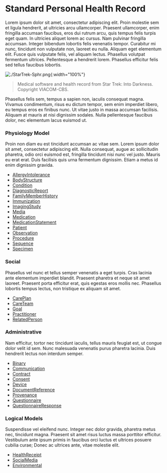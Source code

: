 # Standard Personal Health Record  

Lorem ipsum dolor sit amet, consectetur adipiscing elit. Proin molestie sem et ligula hendrerit, at ultricies arcu ullamcorper. Praesent ullamcorper, enim fringilla accumsan faucibus, eros dui rutrum arcu, quis tempus felis turpis eget quam. In ultricies aliquet lorem ac cursus. Nam pulvinar fringilla accumsan. Integer bibendum lobortis felis venenatis tempor. Curabitur mi nunc, tincidunt non vulputate non, laoreet eu nulla. Aliquam eget elementum elit. Fusce quis vulputate felis, vel aliquam lectus. Phasellus volutpat fermentum ultrices. Pellentesque a hendrerit lorem. Phasellus efficitur felis sed tellus faucibus lobortis.

![./StarTrek-Sphr.png](./StarTrek-Sphr.png){:width="100%"}
> Medical software and health record from Star Trek: Into Darkness.  Copyright VIACOM-CBS.


Phasellus felis sem, tempus a sapien non, iaculis consequat magna. Vivamus condimentum, risus eu dictum tempor, sem enim imperdiet libero, eu tempus eros ex finibus nunc. Ut vitae justo in massa accumsan facilisis. Aliquam at mauris at nisi dignissim sodales. Nulla pellentesque faucibus dolor, nec elementum lacus euismod ut. 

### Physiology Model  

Proin non diam eu est tincidunt accumsan ac vitae sem. Lorem ipsum dolor sit amet, consectetur adipiscing elit. Nulla consequat, augue ac sollicitudin pharetra, odio orci euismod est, fringilla tincidunt nisi nunc vel justo. Mauris eu erat erat. Duis facilisis quis urna fermentum dignissim. Etiam a metus id enim dignissim gravida.

- [AllergyIntolerance](https://www.hl7.org/fhir/allergyintolerance.html)
- [BodyStructure](https://www.hl7.org/fhir/bodystructure.html)
- [Condition](https://www.hl7.org/fhir/condition.html)
- [DiagnosticReport](https://www.hl7.org/fhir/diagnosticreport.html)
- [FamilyMemberHistory](https://www.hl7.org/fhir/familymemberhistory.html)
- [Immunization](https://www.hl7.org/fhir/immunization.html)
- [ImagingStudy](https://www.hl7.org/fhir/imagingstudy.html)
- [Media](https://www.hl7.org/fhir/media.html)
- [Medication](https://www.hl7.org/fhir/medication.html)
- [MedicationStatement](https://www.hl7.org/fhir/medicationstatement.html)
- [Patient](https://www.hl7.org/fhir/patient.html)
- [Observation](https://www.hl7.org/fhir/observation.html)
- [Procedure](https://www.hl7.org/fhir/procedure.html)
- [Sequence](https://www.hl7.org/fhir/sequence.html)
- [Specimen](https://www.hl7.org/fhir/specimen.html)

### Social

Phasellus vel nunc et tellus semper venenatis a eget turpis. Cras lacinia ante elementum imperdiet blandit. Praesent pharetra et neque sit amet laoreet. Praesent porta efficitur erat, quis egestas eros mollis nec. Phasellus lobortis tempus lectus, non tristique ex aliquam sit amet.

- [CarePlan](https://www.hl7.org/fhir/careplan.html)
- [CareTeam](https://www.hl7.org/fhir/careteam.html)
- [Goal](https://www.hl7.org/fhir/goal.html)
- [Practitioner](https://www.hl7.org/fhir/practitioner.html)
- [RelatedPerson](https://www.hl7.org/fhir/relatedperson.html)

### Administrative

Nam efficitur, tortor nec tincidunt iaculis, tellus mauris feugiat est, ut congue dolor velit id sem. Nunc malesuada venenatis purus pharetra lacinia. Duis hendrerit lectus non interdum semper. 

- [Binary](https://www.hl7.org/fhir/binary.html)
- [Communication](https://www.hl7.org/fhir/communication.html)
- [Contract](https://www.hl7.org/fhir/contract.html)
- [Consent](https://www.hl7.org/fhir/consent.html)
- [Device](https://www.hl7.org/fhir/device.html)
- [DocumentReference](https://www.hl7.org/fhir/diagnosticresource.html)
- [Provenance](https://www.hl7.org/fhir/provenance.html)
- [Questionnaire](https://www.hl7.org/fhir/questionnaire.html)
- [QuestionnaireResponse](https://www.hl7.org/fhir/questionnaireresponse.html)


### Logical Models

Suspendisse vel eleifend nunc. Integer nec dolor gravida, pharetra metus nec, tincidunt magna. Praesent sit amet risus luctus massa porttitor efficitur. Vestibulum ante ipsum primis in faucibus orci luctus et ultrices posuere cubilia curae; Donec ac ultrices ante, vitae molestie elit. 

- [HealthReceipt]()
- [SocialMedia]()
- [Environmental]()

